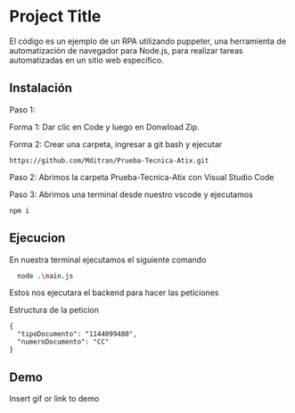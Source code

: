# Project Title

El código es un ejemplo de un RPA utilizando puppeter, una herramienta de automatización de navegador para Node.js, para realizar tareas automatizadas en un sitio web específico.




## Instalación

Paso 1:

Forma 1: Dar clic en Code y luego en Donwload Zip.

Forma 2: Crear una carpeta, ingresar a git bash y ejecutar

```
https://github.com/Mditran/Prueba-Tecnica-Atix.git
```

Paso 2: Abrimos la carpeta Prueba-Tecnica-Atix con Visual Studio Code

Paso 3: Abrimos una terminal desde nuestro vscode y ejecutamos
```
npm i
```

## Ejecucion

En nuestra terminal ejecutamos el siguiente comando

```bash
  node .\main.js
```

Estos nos ejecutara el backend para hacer las peticiones

Estructura de la peticion

```code
{
  "tipoDocumento": "1144099480",
  "numeroDocumento": "CC"
}
```


## Demo

Insert gif or link to demo

